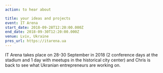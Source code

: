 ```yaml
---
action: to hear about

title: your ideas and projects
event: IT Arena
start_date: 2018-09-28T12:20:00.000Z
end_date: 2018-09-30T12:20:00.000Z
venue: Lviv, Ukraine
pres_url: https://itarena.ua
---
```


IT Arena takes place on 28-30 September in 2018 (2 conference days at the stadium and 1 day with meetups in the historical city center) and Chris is back to see what Ukranian entrepreneurs are working on.
